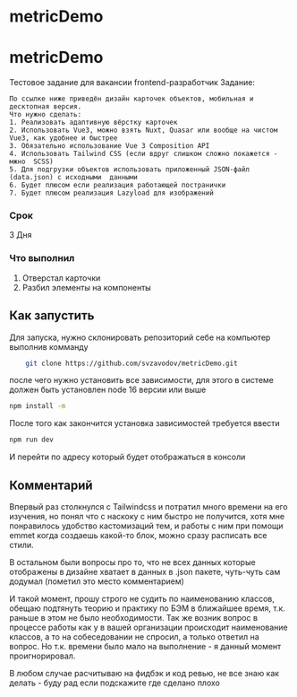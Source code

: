 # metricDemo
 
# metricDemo
 
 Тестовое задание для вакансии frontend-разработчик
 Задание:

    По ссылке ниже приведён дизайн карточек объектов, мобильная и десктопная версия.
    Что нужно сделать:
    1. Реализовать адаптивную вёрстку карточек
    2. Использовать Vue3, можно взять Nuxt, Quasar или вообще на чистом Vue3, как удобнее и быстрее
    3. Обязательно использование Vue 3 Composition API
    4. Использовать Tailwind CSS (если вдруг слишком сложно покажется - мжно  SCSS)
    5. Для подгрузки объектов использовать приложенный JSON-файл (data.json) с исходными  данными
    6. Будет плюсом если реализация работающей постранички
    7. Будет плюсом реализация Lazyload для изображений
	
### Срок
3 Дня

### Что выполнил
1. Отверстал карточки
2. Разбил элементы на компоненты


## Как запустить
Для запуска, нужно склонировать репозиторий себе на компьютер выполнив комманду
```bash
    git clone https://github.com/svzavodov/metricDemo.git

```

после чего нужно установить все зависимости, для этого в системе должен быть установлен node 16 версии или выше

```bash
npm install -m
```
После того как закончится установка зависимостей требуется ввести

```bash
npm run dev

```
И перейти по адресу который будет отображаться в консоли


## Комментарий

Впервый раз столкнулся с Tailwindcss и потратил много времени на  его изучения, но понял что с наскоку с ним быстро не получится, хотя мне понравилось удобство кастомизаций тем, и работы с ним при помощи emmet когда создаешь какой-то блок, можно сразу расписать все стили. 

В остальном были вопросы про то, что не всех данных которые отображены в дизайне хватает в данных в .json пакете, чуть-чуть сам додумал (пометил это место комментарием)

И такой момент, прошу строго не судить по наименованию классов, обещаю подтянуть теорию и практику по БЭМ в ближайшее время, т.к. раньше в этом не было необходимости. Так же возник вопрос в процессе работы как у в вашей организации происходит наименование классов, а то на собеседовании не спросил, а только ответил на вопрос. Но т.к. времени было мало на выполнение - я данный момент проигнорировал. 

В любом случае расчитываю на фидбэк и код ревью, не все знаю как делать - буду рад если подскажите где сделано плохо